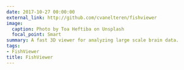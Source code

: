 ```yaml
---
date: 2017-10-27 00:00:00
external_link: http://github.com/cvanelteren/fishviewer
image:
  caption: Photo by Toa Heftiba on Unsplash
  focal_point: Smart
summary: A fast 3D viewer for analyzing large scale brain data.
tags:
- FishViewer
title: FishViewer
---
```


